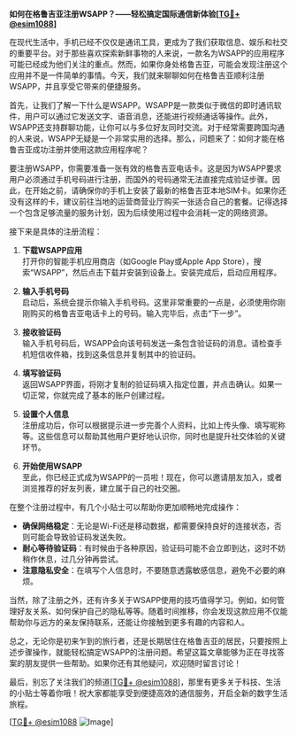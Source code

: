 **如何在格鲁吉亚注册WSAPP？——轻松搞定国际通信新体验[[TG💪+ @esim1088](https://t.me/s/esim1088)]**

在现代生活中，手机已经不仅仅是通讯工具，更成为了我们获取信息、娱乐和社交的重要平台。对于那些喜欢探索新鲜事物的人来说，一款名为WSAPP的应用程序可能已经成为他们关注的重点。然而，如果你身处格鲁吉亚，可能会发现注册这个应用并不是一件简单的事情。今天，我们就来聊聊如何在格鲁吉亚顺利注册WSAPP，并且享受它带来的便捷服务。

首先，让我们了解一下什么是WSAPP。WSAPP是一款类似于微信的即时通讯软件，用户可以通过它发送文字、语音消息，还能进行视频通话等操作。此外，WSAPP还支持群聊功能，让你可以与多位好友同时交流。对于经常需要跨国沟通的人来说，WSAPP无疑是一个非常实用的选择。那么，问题来了：如何才能在格鲁吉亚成功注册并使用这款应用程序呢？

要注册WSAPP，你需要准备一张有效的格鲁吉亚电话卡。这是因为WSAPP要求用户必须通过手机号码进行注册，而国外的号码通常无法直接完成验证步骤。因此，在开始之前，请确保你的手机上安装了最新的格鲁吉亚本地SIM卡。如果你还没有这样的卡，建议前往当地的运营商营业厅购买一张适合自己的套餐。记得选择一个包含足够流量的服务计划，因为后续使用过程中会消耗一定的网络资源。

接下来是具体的注册流程：

1. **下载WSAPP应用**  
   打开你的智能手机应用商店（如Google Play或Apple App Store），搜索“WSAPP”，然后点击下载并安装到设备上。安装完成后，启动应用程序。

2. **输入手机号码**  
   启动后，系统会提示你输入手机号码。这里非常重要的一点是，必须使用你刚刚购买的格鲁吉亚电话卡上的号码。输入完毕后，点击“下一步”。

3. **接收验证码**  
   输入手机号码后，WSAPP会向该号码发送一条包含验证码的消息。请检查手机短信收件箱，找到这条信息并复制其中的验证码。

4. **填写验证码**  
   返回WSAPP界面，将刚才复制的验证码填入指定位置，并点击确认。如果一切正常，你就完成了基本的账户创建过程。

5. **设置个人信息**  
   注册成功后，你可以根据提示进一步完善个人资料，比如上传头像、填写昵称等。这些信息可以帮助其他用户更好地认识你，同时也是提升社交体验的关键环节。

6. **开始使用WSAPP**  
   至此，你已经正式成为WSAPP的一员啦！现在，你可以邀请朋友加入，或者浏览推荐的好友列表，建立属于自己的社交圈。

在整个注册过程中，有几个小贴士可以帮助你更加顺畅地完成操作：

- **确保网络稳定**：无论是Wi-Fi还是移动数据，都需要保持良好的连接状态，否则可能会导致验证码发送失败。
- **耐心等待验证码**：有时候由于各种原因，验证码可能不会立即到达，这时不妨稍作休息，过几分钟再尝试。
- **注意隐私安全**：在填写个人信息时，不要随意透露敏感信息，避免不必要的麻烦。

当然，除了注册之外，还有许多关于WSAPP使用的技巧值得学习。例如，如何管理好友关系、如何保护自己的隐私等等。随着时间推移，你会发现这款应用不仅能帮助你与远方的亲友保持联系，还能让你接触到更多有趣的内容和人。

总之，无论你是初来乍到的旅行者，还是长期居住在格鲁吉亚的居民，只要按照上述步骤操作，就能轻松搞定WSAPP的注册问题。希望这篇文章能够为正在寻找答案的朋友提供一些帮助。如果你还有其他疑问，欢迎随时留言讨论！

最后，别忘了关注我们的频道[[TG💪+ @esim1088](https://t.me/s/esim1088)]，那里有更多关于科技、生活的小贴士等着你哦！祝大家都能享受到便捷高效的通信服务，开启全新的数字生活旅程。

[[TG💪+ @esim1088](https://t.me/s/esim1088) ![Image](https://i.postimg.cc/4NQfJmqS/Snipaste-2025-05-13-00-14-12.png)]